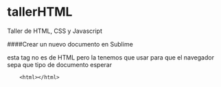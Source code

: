 # tallerHTML
Taller de HTML, CSS y Javascript

####Crear un nuevo documento en Sublime
<!DOCTYPE html> esta tag no es de HTML pero la tenemos que usar para que el navegador sepa que tipo de documento esperar
        <html></html>
